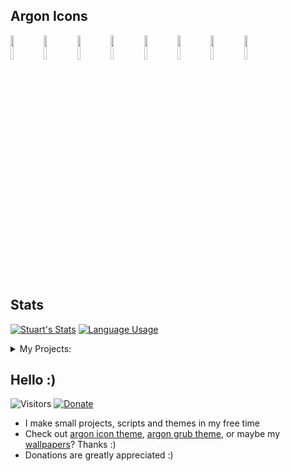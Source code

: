 ## Argon Icons
<a align='left'>
  <img align='left' src='https://raw.githubusercontent.com/stuarthayhurst/argon-icon-theme/master/argon/scalable/apps/kernel-notify.svg' width='10%'>
  <img align='left' src='https://raw.githubusercontent.com/stuarthayhurst/argon-icon-theme/master/argon/scalable/apps/steam.svg' width='10%'>
  <img align='left' src='https://raw.githubusercontent.com/stuarthayhurst/argon-icon-theme/master/argon/scalable/apps/minecraft-launcher.svg' width='10%'>
  <img align='left' src='https://raw.githubusercontent.com/stuarthayhurst/argon-icon-theme/master/argon/scalable/apps/org.gnome.Mines.svg' width='10%'>
  <img align='left' src='https://raw.githubusercontent.com/stuarthayhurst/argon-icon-theme/master/argon/scalable/apps/org.gnome.Nautilus.svg' width='10%'>
  <img align='left' src='https://raw.githubusercontent.com/stuarthayhurst/argon-icon-theme/master/argon/scalable/apps/org.freedesktop.Piper.svg' width='10%'>
  <img align='left' src='https://raw.githubusercontent.com/stuarthayhurst/argon-icon-theme/master/argon/scalable/apps/org.remmina.Remmina.svg' width='10%'>
  <img align='top' src='https://raw.githubusercontent.com/stuarthayhurst/argon-icon-theme/master/argon/scalable/apps/org.gnome.Boxes.svg' width='10%'>
</a>

## Stats
[![Stuart's Stats](https://github-readme-stats.vercel.app/api?username=stuarthayhurst&show_icons=true&count_private=true&hide_border=true&theme=dark&bg_color=121212)](https://github.com/stuarthayhurst)
[![Language Usage](https://github-readme-stats.vercel.app/api/top-langs/?username=stuarthayhurst&langs_count=10&hide_border=true&theme=dark&layout=compact&bg_color=121212)](https://github.com/stuarthayhurst)

<details>
  <summary>My Projects:</summary>
  <ul>
    <li><a href="https://github.com/stuarthayhurst/argon-icon-theme">Argon Icon Theme</a>: A minimal icon theme for GNOME shell</li>
    <li><a href="https://github.com/stuarthayhurst/argon-grub-theme">Argon GRUB Theme</a>: A customisable, minimal and elegant theme for GRUB, with selectable fonts, sizes and wallpapers</li>
    <li><a href="https://github.com/stuarthayhurst/argon-wallpapers">Argon Wallpapers</a>: A stylish set of wallpapers for my other projects or personal use</li>
    <li><a href="https://github.com/stuarthayhurst/remove-app-menu-extension">Remove App Menu Extension</a>: A GNOME extension to remove the app menu in the top right</li>
    <li><a href="https://github.com/stuarthayhurst/alphabetical-grid-extension">Alphabetical App Grid Extension</a>: A GNOME extenion to restore the alphabetical ordering of the app grid</li>
    <li><a href="https://github.com/stuarthayhurst/brexit-counter">Brexit Counter</a>: A joke website to count the time since Brexit, with 'inspirational' quotes</li>
  </ul>
</details>

## Hello :)
![Visitors](https://visitor-badge.glitch.me/badge?page_id=stuarthayhurst.stuarthayhurst) [![Donate](https://img.shields.io/badge/Donate-PayPal-green.svg)](https://www.paypal.com/donate?hosted_button_id=G2REEPPNZK9GN)
  - I make small projects, scripts and themes in my free time
  - Check out [argon icon theme](https://github.com/stuarthayhurst/argon-icon-theme), [argon grub theme](https://github.com/stuarthayhurst/argon-grub-theme), or maybe my [wallpapers](https://github.com/stuarthayhurst/argon-wallpapers)? Thanks :)
  - Donations are greatly appreciated :)
